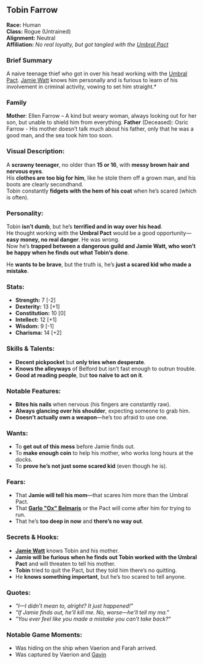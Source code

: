 ## Tobin Farrow

**Race:** Human  
**Class:** Rogue (Untrained)  
**Alignment:** Neutral  
**Affiliation:** *No real loyalty, but got tangled with the [Umbral Pact](../guilds/UmbralPact.md)*  

### Brief Summary
A naive teenage thief who got in over his head working with the [Umbral Pact](../guilds/UmbralPact.md). [Jamie Watt](../npcs/JamieWatt.md) knows him personally and is furious to learn of his involvement in criminal activity, vowing to set him straight.*

### **Family**
**Mother**: Ellen Farrow – A kind but weary woman, always looking out for her son, but unable to shield him from everything.
**Father** (Deceased): Osric Farrow - His mother doesn’t talk much about his father, only that he was a good man, and the sea took him too soon.

### **Visual Description:**  
A **scrawny teenager**, no older than **15 or 16**, with **messy brown hair and nervous eyes**.  
His **clothes are too big for him**, like he stole them off a grown man, and his boots are clearly secondhand.  
Tobin constantly **fidgets with the hem of his coat** when he’s scared (which is often).  

### **Personality:**  
Tobin **isn’t dumb**, but he’s **terrified and in way over his head**.  
He thought working with the **Umbral Pact** would be a good opportunity—**easy money, no real danger**. He was wrong.  
Now he’s **trapped between a dangerous guild and Jamie Watt, who won’t be happy when he finds out what Tobin’s done**.  

He **wants to be brave**, but the truth is, he’s **just a scared kid who made a mistake**.  

### **Stats:**  
- **Strength:** 7 [-2]  
- **Dexterity:** 13 [+1]  
- **Constitution:** 10 [0]  
- **Intellect:** 12 [+1]  
- **Wisdom:** 9 [-1]  
- **Charisma:** 14 [+2]  

### **Skills & Talents:**  
- **Decent pickpocket** but **only tries when desperate**.  
- **Knows the alleyways** of Belford but isn’t fast enough to outrun trouble.  
- **Good at reading people**, but **too naive to act on it**.  

### **Notable Features:**  
- **Bites his nails** when nervous (his fingers are constantly raw).  
- **Always glancing over his shoulder**, expecting someone to grab him.  
- **Doesn’t actually own a weapon**—he’s too afraid to use one.  

### **Wants:**  
- To **get out of this mess** before Jamie finds out.  
- To **make enough coin** to help his mother, who works long hours at the docks.  
- To **prove he’s not just some scared kid** (even though he is).  

### **Fears:**  
- That **Jamie will tell his mom**—that scares him more than the Umbral Pact.  
- That **[Garlo "Ox" Belmaris](../npcs/GarloBelmaris.md)** or the Pact will come after him for trying to run.  
- That he’s **too deep in now** and **there’s no way out**.  

### **Secrets & Hooks:**  
- **[Jamie Watt](../npcs/JamieWatt.md)** knows Tobin and his mother.
- **Jamie will be furious when he finds out Tobin worked with the Umbral Pact** and will threaten to tell his mother.  
- **Tobin** tried to quit the Pact, but they told him there’s no quitting.  
- He **knows something important**, but he’s too scared to tell anyone.  

### **Quotes:**  
- *"I—I didn’t mean to, alright? It just happened!"*  
- *"If Jamie finds out, he’ll kill me. No, worse—he’ll tell my ma."*  
- *"You ever feel like you made a mistake you can’t take back?"*  

### **Notable Game Moments:**  
- Was hiding on the ship when Vaerion and Farah arrived.  
- Was captured by Vaerion and [Gavin](../npcs/GavinWaterford.md)
